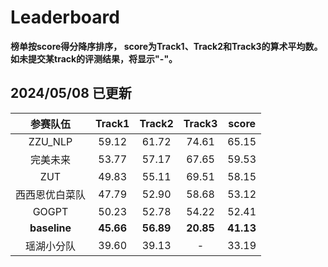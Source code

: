 # Leaderboard

**榜单按score得分降序排序， score为Track1、Track2和Track3的算术平均数。如未提交某track的评测结果，将显示"-"。**

## 2024/05/08 已更新

|    参赛队伍    |  Track1   |  Track2   |  Track3   |  score  |
| :------------: | :-------: | :-------: | :-------: | :-------: |
|    ZZU_NLP    |   59.12   |   61.72   |   74.61  |   65.15   |
|    完美未来    |   53.77   |   57.17   |   67.65   |   59.53   |
|   ZUT   |   49.83   |   55.11   |   69.51   |   58.15  |
| 西西恩优白菜队 |   47.79   |   52.90   |   58.68   |   53.12   |
| GOGPT |   50.23  |   52.78   |   54.22   |   52.41   |
|  **baseline**  | **45.66** | **56.89** | **20.85** | **41.13** |
|   瑶湖小分队   |   39.60   |   39.13   |   -   |   33.19   |
